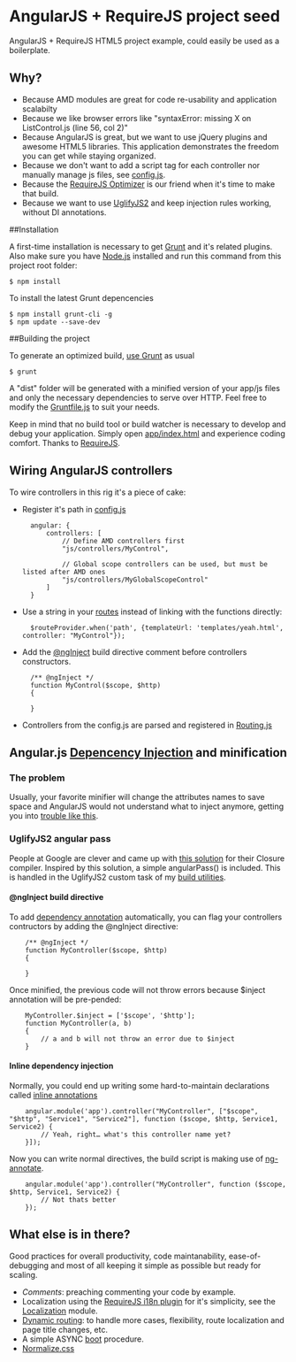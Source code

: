 AngularJS + RequireJS project seed
==================================

AngularJS + RequireJS HTML5 project example, could easily be used as a boilerplate.

## Why?

- Because AMD modules are great for code re-usability and application scalabilty
- Because we like browser errors like "syntaxError: missing X on ListControl.js (line 56, col 2)"
- Because AngularJS is great, but we want to use jQuery plugins and awesome HTML5 libraries.
This application demonstrates the freedom you can get while staying organized.
- Because we don't want to add a script tag for each controller nor manually manage js files, see [config.js](https://github.com/josimard/angular-requirejs-seed/blob/master/app/js/config.js).
- Because the [RequireJS Optimizer](http://requirejs.org/docs/optimization.html) is our friend when it's time to make that build.
- Because we want to use [UglifyJS2](https://github.com/mishoo/UglifyJS2) and keep injection rules working, without DI annotations.

##Installation

A first-time installation is necessary to get [Grunt](http://gruntjs.com/) and it's related plugins. Also make sure you have [Node.js](http://nodejs.org/) installed and run this command from this project root folder:

    $ npm install

To install the latest Grunt depencencies
  
    $ npm install grunt-cli -g
    $ npm update --save-dev

##Building the project

To generate an optimized build, [use Grunt](http://gruntjs.com/getting-started) as usual

	$ grunt

A "dist" folder will be generated with a minified version of your app/js files and only the necessary dependencies to serve over HTTP. Feel free to modify the [Gruntfile.js](https://github.com/josimard/angular-requirejs-seed/blob/master/Gruntfile.js) to suit your needs.

Keep in mind that no build tool or build watcher is necessary to develop and debug your application. Simply open [app/index.html](https://github.com/josimard/angular-requirejs-seed/blob/master/app/index.html) and experience coding comfort. Thanks to [RequireJS](http://requirejs.org/).


## Wiring AngularJS controllers 

To wire controllers in this rig it's a piece of cake:

- Register it's path in [config.js](https://github.com/josimard/angular-requirejs-seed/blob/master/app/js/config.js)

		angular: {
			controllers: [
				// Define AMD controllers first
				"js/controllers/MyControl",

				// Global scope controllers can be used, but must be listed after AMD ones
				"js/controllers/MyGlobalScopeControl"
			]
		}

- Use a string in your [routes](https://github.com/josimard/angular-requirejs-seed/blob/master/app/js/core/Routing.js) instead of linking with the functions directly:

		$routeProvider.when('path', {templateUrl: 'templates/yeah.html', controller: "MyControl"});


- Add the [@ngInject](https://github.com/josimard/angular-requirejs-seed#nginject-build-directive) build directive comment before controllers constructors.

		/** @ngInject */
		function MyControl($scope, $http)
		{
			
		}

- Controllers from the config.js are parsed and registered in [Routing.js](https://github.com/josimard/angular-requirejs-seed/blob/master/app/js/core/Routing.js)


## Angular.js [Depencency Injection](http://docs.angularjs.org/guide/di) and minification

### The problem

Usually, your favorite minifier will change the attributes names to save space and AngularJS would not understand what to inject anymore, getting you into [trouble like this](http://stackoverflow.com/questions/16242406/angular-js-error-with-providerinjector). 

### UglifyJS2 angular pass

People at Google are clever and came up with [this solution](https://github.com/google/closure-compiler/blob/master/src/com/google/javascript/jscomp/AngularPass.java) for their Closure compiler. Inspired by this solution, a simple angularPass() is included. This is handled in the UglifyJS2 custom task of my [build utilities](https://github.com/josimard/angular-requirejs-seed/blob/master/tools/build-utils.js).

#### @ngInject build directive 

To add [dependency annotation](http://docs.angularjs.org/guide/di#dependency-annotation) automatically, you can flag your controllers contructors by adding the @ngInject directive: 

		/** @ngInject */		
		function MyController($scope, $http)
		{		
			
		}

Once minified, the previous code will not throw errors because $inject annotation will be pre-pended:
	
		MyController.$inject = ['$scope', '$http'];		
		function MyController(a, b)
		{		
			// a and b will not throw an error due to $inject
		}

#### Inline dependency injection

Normally, you could end up writing some hard-to-maintain declarations called [inline annotations](http://docs.angularjs.org/guide/di#inline-annotation)

		angular.module('app').controller("MyController", ["$scope", "$http", "Service1", "Service2"], function ($scope, $http, Service1, Service2) {
			// Yeah, right… what's this controller name yet?
		}]);

Now you can write normal directives, the build script is making use of [ng-annotate](https://github.com/olov/ng-annotate).

		angular.module('app').controller("MyController", function ($scope, $http, Service1, Service2) {
			// Not thats better
		});
    
## What else is in there?

Good practices for overall productivity, code maintanability, ease-of-debugging and most of all keeping it simple as possible but ready for scaling.

- _Comments_: preaching commenting your code by example.
- Localization using the [RequireJS i18n plugin](https://github.com/requirejs/i18n) for it's simplicity, see the [Localization](https://github.com/josimard/angular-requirejs-seed/blob/master/app/js/services/Localization.js) module.
- [Dynamic routing](https://github.com/josimard/angular-requirejs-seed/blob/master/app/js/core/Routing.js): to handle more cases, flexibility, route localization and page title changes, etc.
- A simple ASYNC [boot](https://github.com/josimard/angular-requirejs-seed/blob/master/app/boot.js) procedure. 
- [Normalize.css](http://necolas.github.io/normalize.css/)
